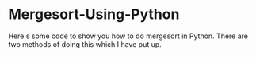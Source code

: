 # Mergesort-Using-Python
Here's some code to show you how to do mergesort in Python.
There are two methods of doing this which I have put up. 
